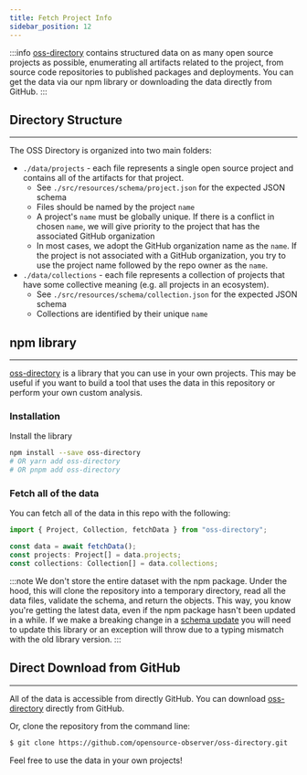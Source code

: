 ```yaml
---
title: Fetch Project Info
sidebar_position: 12
---
```


:::info
[oss-directory](https://github.com/opensource-observer/oss-directory) contains structured data on as many open source projects as possible, enumerating all artifacts related to the project, from source code repositories to published packages and deployments. You can get the data via our npm library or downloading the data directly from GitHub.
:::

## Directory Structure

---

The OSS Directory is organized into two main folders:

- `./data/projects` - each file represents a single open source project and contains all of the artifacts for that project.
  - See `./src/resources/schema/project.json` for the expected JSON schema
  - Files should be named by the project `name`
  - A project's `name` must be globally unique. If there is a conflict in chosen `name`, we will give priority to the project that has the associated GitHub organization
  - In most cases, we adopt the GitHub organization name as the `name`. If the project is not associated with a GitHub organization, you try to use the project name followed by the repo owner as the `name`.
- `./data/collections` - each file represents a collection of projects that have some collective meaning (e.g. all projects in an ecosystem).
  - See `./src/resources/schema/collection.json` for the expected JSON schema
  - Collections are identified by their unique `name`

## npm library

---

[oss-directory](https://www.npmjs.com/package/oss-directory)
is a library that you can use in your own projects.
This may be useful if you want to build a tool that uses the data
in this repository or perform your own custom analysis.

### Installation

Install the library

```bash
npm install --save oss-directory
# OR yarn add oss-directory
# OR pnpm add oss-directory
```

### Fetch all of the data

You can fetch all of the data in this repo with the following:

```js
import { Project, Collection, fetchData } from "oss-directory";

const data = await fetchData();
const projects: Project[] = data.projects;
const collections: Collection[] = data.collections;
```

:::note
We don't store the entire dataset with the npm package. Under the hood, this will clone the repository into a temporary directory, read all the data files, validate the schema, and return the objects. This way, you know you're getting the latest data, even if the npm package hasn't been updated in a while.
If we make a breaking change in a
[schema update](../how-oso-works/oss-directory/schema-updates.md)
you will need to update this library or an exception will throw
due to a typing mismatch with the old library version.
:::

## Direct Download from GitHub

---

All of the data is accessible from directly GitHub. You can download
[oss-directory](https://github.com/opensource-observer/oss-directory)
directly from GitHub.

Or, clone the repository from the command line:

```bash
$ git clone https://github.com/opensource-observer/oss-directory.git
```

Feel free to use the data in your own projects!
